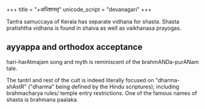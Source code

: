 +++
title = "+अधिशास्तृ"
unicode_script = "devanagari"
+++



Tantra samuccaya of Kerala has separate vidhana for shasta. Shasta pratishtha vidhana is found in shaiva as well as vaikhanasa prayogas.

## ayyappa and orthodox acceptance
hari-harAtmajam song and myth is reminiscent of the brahmANDa-purANam tale.

The tantrI and rest of the cult is indeed literally focused on "dharma-shAstR" ("dharma" being defined by the Hindu scriptures); including brahmacharya rules/ temple entry restrictions. One of the famous names of shasta is brahmana paalaka.